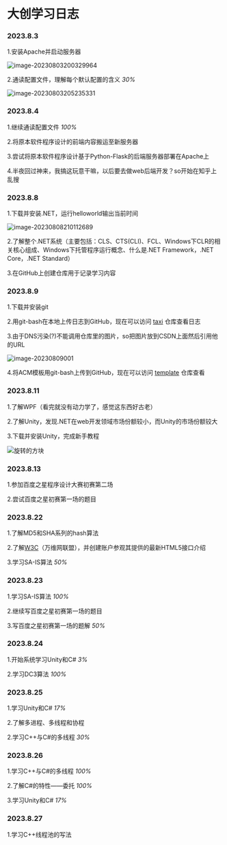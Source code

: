 # 大创学习日志

### 2023.8.3

1.安装Apache并启动服务器

![image-20230803200329964](https://img-blog.csdnimg.cn/ea5cd197189a47dd951d6f737404c39a.jpeg)

2.通读配置文件，理解每个默认配置的含义		*30%*

![image-20230803205235331](https://img-blog.csdnimg.cn/398602620935487ca5cd0b74d97e33a2.jpeg)

### 2023.8.4

1.继续通读配置文件		*100%*

2.将原本软件程序设计的前端内容搬运至新服务器

3.尝试将原本软件程序设计基于Python-Flask的后端服务器部署在Apache上

4.半夜回过神来，我搞这玩意干嘛，以后要去做web后端开发？so开始在知乎上乱搜

### 2023.8.8

1.下载并安装.NET，运行helloworld输出当前时间

![image-20230808210112689](https://img-blog.csdnimg.cn/d387867057294f7e8e610c5f09870797.jpeg)

2.了解整个.NET系统（主要包括：CLS、CTS(CLI)、FCL、Windows下CLR的相关核心组成、Windows下托管程序运行概念、什么是.NET Framework，.NET Core，.NET Standard）

3.在GitHub上创建仓库用于记录学习内容

### 2023.8.9

1.下载并安装git

2.用git-bash在本地上传日志到GitHub，现在可以访问 [taxi](https://github.com/xiaobeizhn/taxi) 仓库查看日志

3.由于DNS污染(?)不能调用仓库里的图片，so把图片放到CSDN上面然后引用他的URL

![image-20230809001](https://img-blog.csdnimg.cn/8708e55a7bd242989a7c7781ce3e499c.jpeg)

4.将ACM模板用git-bash上传到GitHub，现在可以访问 [template](https://github.com/xiaobeizhn/template) 仓库查看

### 2023.8.11

1.了解WPF（看完就没有动力学了，感觉这东西好古老）

2.了解Unity，发现.NET在web开发领域市场份额较小，而Unity的市场份额铰大

3.下载并安装Unity，完成新手教程

![旋转的方块](https://img-blog.csdnimg.cn/d30c4e27a2f94417993f0a12dfa6d3b5.gif)

### 2023.8.13

1.参加百度之星程序设计大赛初赛第二场

2.尝试百度之星初赛第一场的题目

### 2023.8.22

1.了解MD5和SHA系列的hash算法

2.了解[W3C](https://www.w3.org/)（万维网联盟），并创建账户参观其提供的最新HTML5接口介绍	

3.学习SA-IS算法		*50%*

### 2023.8.23

1.学习SA-IS算法		*100%*

2.继续写百度之星初赛第一场的题目

3.写百度之星初赛第一场的题解		*50%*

### 2023.8.24

1.开始系统学习Unity和C#		*3%*

2.学习DC3算法		*100%*

### 2023.8.25

1.学习Unity和C#		*17%*

2.了解多进程、多线程和协程

2.学习C++与C#的多线程		*30%*

### 2023.8.26

1.学习C++与C#的多线程		*100%*

2.了解C#的特性——委托		*100%*

3.学习Unity和C#		*17%*

### 2023.8.27

1.学习C++线程池的写法
